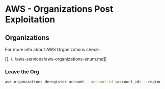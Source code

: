 # AWS - Organizations Post Exploitation

## Organizations

For more info about AWS Organizations check:

[[../../aws-services/aws-organizations-enum.md]]

### Leave the Org

```bash
aws organizations deregister-account --account-id <account_id> --region <region>
```

